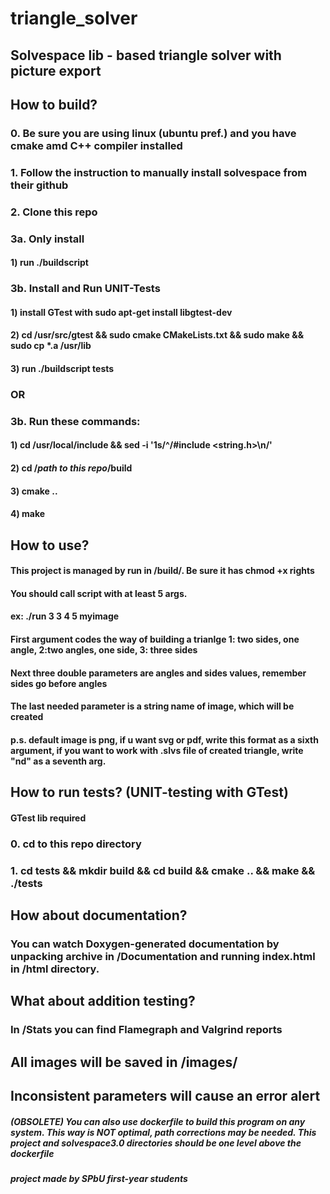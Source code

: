 # triangle_solver
## Solvespace lib - based triangle solver with picture export

## How to build?
### 0. Be sure you are using linux (ubuntu pref.) and you have cmake amd C++ compiler installed
### 1. Follow the instruction to manually install solvespace from their github
### 2. Clone this repo
### 3a. Only install 
#### 1) run ./buildscript
### 3b. Install and Run UNIT-Tests
#### 1) install GTest with sudo apt-get install libgtest-dev
#### 2) cd /usr/src/gtest && sudo cmake CMakeLists.txt && sudo make && sudo cp *.a /usr/lib
#### 3) run ./buildscript tests
### OR
### 3b. Run these commands:
#### 1) cd /usr/local/include && sed -i '1s/^/#include <string.h>\n/'
#### 2) cd /*path to this repo*/build 
#### 3) cmake ..
#### 4) make

## How to use?
#### This project is managed by run in /build/. Be sure it has chmod +x rights
#### You should call script with at least 5 args.
#### ex: ./run 3 3 4 5 myimage
#### First argument codes the way of building a trianlge 1: two sides, one angle, 2:two angles, one side, 3: three sides
#### Next three double parameters are angles and sides values, remember sides go before angles
#### The last needed parameter is a string name of image, which will be created
#### p.s. default image is png, if u want svg or pdf, write this format as a sixth argument, if you want to work with .slvs file of created triangle, write "nd" as a seventh arg.

## How to run tests? (UNIT-testing with GTest)
#### GTest lib required
### 0. cd to this repo directory
### 1. cd tests && mkdir build && cd build && cmake .. && make && ./tests

## How about documentation?
### You can watch Doxygen-generated documentation by unpacking archive in /Documentation and running index.html in /html directory.

## What about addition testing?
### In /Stats you can find Flamegraph and Valgrind reports 

## All images will be saved in /images/
## Inconsistent parameters will cause an error alert



##### (OBSOLETE) You can also use dockerfile to build this program on any system. This way is NOT optimal, path corrections may be needed. This project and solvespace3.0 directories should be one level above the dockerfile



##### *project made by SPbU first-year students*
